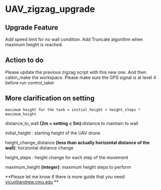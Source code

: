 # UAV_zigzag_upgrade

## Upgrade Feature
Add speed limit for no wall condition.
Add Truncate algorithm when maximum height is reached.

## Action to do

Please update the previous zigzag script with this new one. And then catkin_make the workspace.
Please make sure the GPS signal is at level 4 before run control_taker

## More clarification on setting


```maximum height for the task = initial_height + height_steps * maximum_height ```

distance_to_wall **(2m < setting < 5m)**:distance to maintain to wall

initial_height : starting height of the UAV drone

height_change_distance **(less than actually horizontal distance of the wall)**: horziontal distance change

height_steps : height change for each step of the movement

maximum_height **(integer)**: maximum height steps to perform



**Please let me know if there is more guide that you need: yicui@andrew.cmu.edu **
